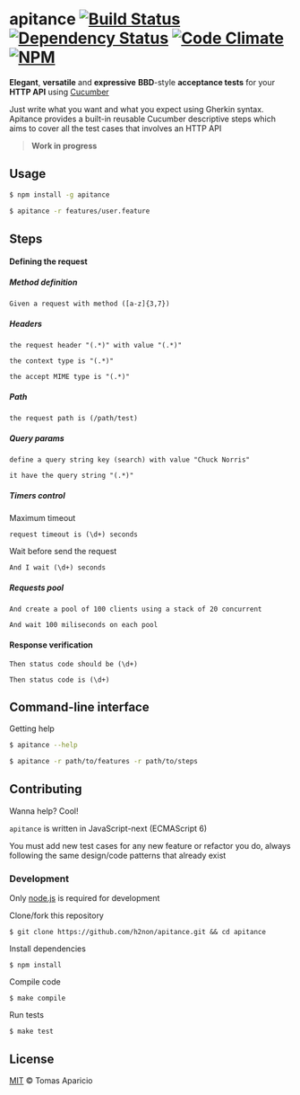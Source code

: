 # apitance [![Build Status](https://api.travis-ci.org/h2non/apitance.svg?branch=master)][travis] [![Dependency Status](https://gemnasium.com/h2non/apitance.svg)][gemnasium] [![Code Climate](https://codeclimate.com/github/h2non/apitance/badges/gpa.svg)](https://codeclimate.com/github/h2non/apitance)  [![NPM](https://img.shields.io/npm/v/apitance.svg)][npm]

<!--
![Downloads](https://img.shields.io/npm/dm/apitance.svg)
-->

**Elegant**, **versatile** and **expressive** **BBD**-style **acceptance tests** for your **HTTP API** using [Cucumber](http://cukes.info)

Just write what you want and what you expect using Gherkin syntax.
Apitance provides a built-in reusable Cucumber descriptive steps which aims to cover all the test cases that involves an HTTP API

> **Work in progress**

<!--
## Rationale

## Features
-->

## Usage

```bash
$ npm install -g apitance
```

```bash
$ apitance -r features/user.feature
```

## Steps

#### Defining the request

##### Method definition

```gherkin
Given a request with method ([a-z]{3,7})
```

##### Headers
```gherkin
the request header "(.*)" with value "(.*)"
```

```gherkin
the context type is "(.*)"
```

```gherkin
the accept MIME type is "(.*)"
```

##### Path
```gherkin
the request path is (/path/test)
```

##### Query params
```gherkin
define a query string key (search) with value "Chuck Norris"
```

```gherkin
it have the query string "(.*)"
```

##### Timers control

Maximum timeout
```gherkin
request timeout is (\d+) seconds
```

Wait before send the request
```gherkin
And I wait (\d+) seconds
```

##### Requests pool

```gherkin
And create a pool of 100 clients using a stack of 20 concurrent
```
```gherkin
And wait 100 miliseconds on each pool
```

#### Response verification

```
Then status code should be (\d+)
```

```
Then status code is (\d+)
```

## Command-line interface

Getting help
```bash
$ apitance --help
```

```bash
$ apitance -r path/to/features -r path/to/steps
```

## Contributing

Wanna help? Cool!

`apitance` is written in JavaScript-next (ECMAScript 6)

You must add new test cases for any new feature or refactor you do,
always following the same design/code patterns that already exist

### Development

Only [node.js](http://nodejs.org) is required for development

Clone/fork this repository
```
$ git clone https://github.com/h2non/apitance.git && cd apitance
```

Install dependencies
```
$ npm install
```

Compile code
```
$ make compile
```

Run tests
```
$ make test
```

## License

[MIT](http://opensource.org/licenses/MIT) © Tomas Aparicio

[travis]: http://travis-ci.org/h2non/apitance
[gemnasium]: https://gemnasium.com/h2non/apitance
[npm]: http://npmjs.org/package/apitance
[glob]: https://github.com/isaacs/node-glob

